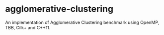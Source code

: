 # agglomerative-clustering
An implementation of Agglomerative Clustering benchmark using OpenMP, TBB, Cilk+ and C++11.
